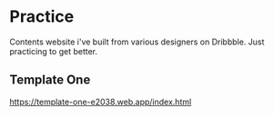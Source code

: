 # Practice
Contents website i've built from various designers on Dribbble. Just practicing to get better.

## Template One
https://template-one-e2038.web.app/index.html
